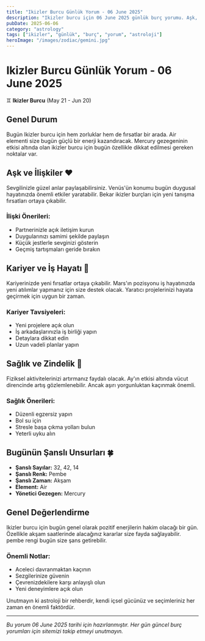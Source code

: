 ```yaml
---
title: "Ikizler Burcu Günlük Yorum - 06 June 2025"
description: "Ikizler burcu için 06 June 2025 günlük burç yorumu. Aşk, kariyer, sağlık ve şanslı sayılar."
pubDate: 2025-06-06
category: "astrology"
tags: ["ikizler", "günlük", "burç", "yorum", "astroloji"]
heroImage: "/images/zodiac/gemini.jpg"
---
```


# Ikizler Burcu Günlük Yorum - 06 June 2025

♊ **Ikizler Burcu** (May 21 - Jun 20)

## Genel Durum

Bugün Ikizler burcu için hem zorluklar hem de fırsatlar bir arada. Air elementi size bugün güçlü bir enerji kazandıracak. Mercury gezegeninin etkisi altında olan ikizler burcu için bugün özellikle dikkat edilmesi gereken noktalar var.

## Aşk ve İlişkiler ❤️

Sevgilinizle güzel anlar paylaşabilirsiniz. Venüs'ün konumu bugün duygusal hayatınızda önemli etkiler yaratabilir. Bekar ikizler burçları için yeni tanışma fırsatları ortaya çıkabilir.

### İlişki Önerileri:
- Partnerinizle açık iletişim kurun
- Duygularınızı samimi şekilde paylaşın
- Küçük jestlerle sevginizi gösterin
- Geçmiş tartışmaları geride bırakın

## Kariyer ve İş Hayatı 💼

Kariyerinizde yeni fırsatlar ortaya çıkabilir. Mars'ın pozisyonu iş hayatınızda yeni atılımlar yapmanız için size destek olacak. Yaratıcı projelerinizi hayata geçirmek için uygun bir zaman.

### Kariyer Tavsiyeleri:
- Yeni projelere açık olun
- İş arkadaşlarınızla iş birliği yapın
- Detaylara dikkat edin
- Uzun vadeli planlar yapın

## Sağlık ve Zindelik 🏥

Fiziksel aktivitelerinizi artırmanız faydalı olacak. Ay'ın etkisi altında vücut direncinde artış gözlemlenebilir. Ancak aşırı yorgunluktan kaçınmak önemli.

### Sağlık Önerileri:
- Düzenli egzersiz yapın
- Bol su için
- Stresle başa çıkma yolları bulun
- Yeterli uyku alın

## Bugünün Şanslı Unsurları 🍀

- **Şanslı Sayılar:** 32, 42, 14
- **Şanslı Renk:** Pembe
- **Şanslı Zaman:** Akşam
- **Element:** Air
- **Yönetici Gezegen:** Mercury

## Genel Değerlendirme

Ikizler burcu için bugün genel olarak pozitif enerjilerin hakim olacağı bir gün. Özellikle akşam saatlerinde alacağınız kararlar size fayda sağlayabilir. pembe rengi bugün size şans getirebilir.

### Önemli Notlar:
- Aceleci davranmaktan kaçının
- Sezgilerinize güvenin
- Çevrenizdekilere karşı anlayışlı olun
- Yeni deneyimlere açık olun

Unutmayın ki astroloji bir rehberdir, kendi içsel gücünüz ve seçimleriniz her zaman en önemli faktördür.

---

*Bu yorum 06 June 2025 tarihi için hazırlanmıştır. Her gün güncel burç yorumları için sitemizi takip etmeyi unutmayın.*
